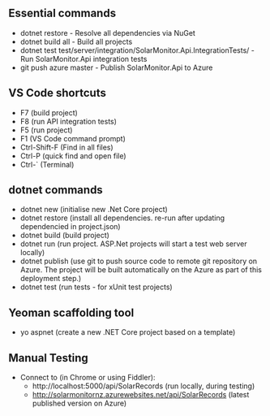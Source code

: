 ## Essential commands

* dotnet restore	                                                              - Resolve all dependencies via NuGet
* dotnet build all	                                                            - Build all projects
* dotnet test test/server/integration/SolarMonitor.Api.IntegrationTests/        - Run SolarMonitor.Api integration tests
* git push azure master                                                         - Publish SolarMonitor.Api to Azure


## VS Code shortcuts

* F7 (build project)
* F8 (run API integration tests)
* F5 (run project)
* F1 (VS Code command prompt)
* Ctrl-Shift-F (Find in all files)
* Ctrl-P (quick find and open file)
* Ctrl-` (Terminal)
 
## dotnet commands

* dotnet new (initialise new .Net Core project)
* dotnet restore (install all dependencies. re-run after updating dependencied in project.json)
* dotnet build (build project)
* dotnet run (run project. ASP.Net projects will start a test web server locally)
* dotnet publish (use git to push source code to remote git repository on Azure. The project will be built automatically on the Azure as part of this deployment step.)
* dotnet test (run tests - for xUnit test projects)

## Yeoman scaffolding tool

* yo aspnet (create a new .NET Core project based on a template)


## Manual Testing

* Connect to (in Chrome or using Fiddler): 
  * http://localhost:5000/api/SolarRecords (run locally, during testing)
  * http://solarmonitornz.azurewebsites.net/api/SolarRecords (latest published version on Azure)
 

